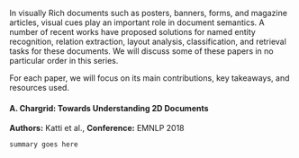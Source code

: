 In visually Rich documents such as posters, banners, forms, and magazine articles, visual cues play an important role in document semantics. A number of recent works have proposed solutions for named entity recognition, relation extraction, layout analysis, classification, and retrieval tasks for these documents. We will discuss some of these papers in no particular order in this series. 

For each paper, we will focus on its main contributions, key takeaways, and resources used.      

#### A. Chargrid: Towards Understanding 2D Documents

**Authors:** Katti et al., **Conference:** EMNLP 2018

```markdown
summary goes here
```
